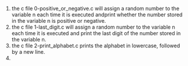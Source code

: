 1. the c file 0-positive_or_negative.c will assign a random number to the variable n each time it is executed andprint whether the number stored in the variable n is positive or negative.
2. the c file 1-last_digit.c will assign a random number to the variable n each time it is executed and print the last digit of the number stored in the variable n.
3. the c file 2-print_alphabet.c prints the alphabet in lowercase, followed by a new line.
4. 
